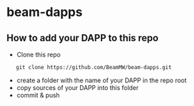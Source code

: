 # beam-dapps
## How to add your DAPP to this repo
* Clone this repo
```
   git clone https://github.com/BeamMW/beam-dapps.git
```
* create a folder with the name of your DAPP in the repo root
* copy sources of your DAPP into this folder
* commit & push
